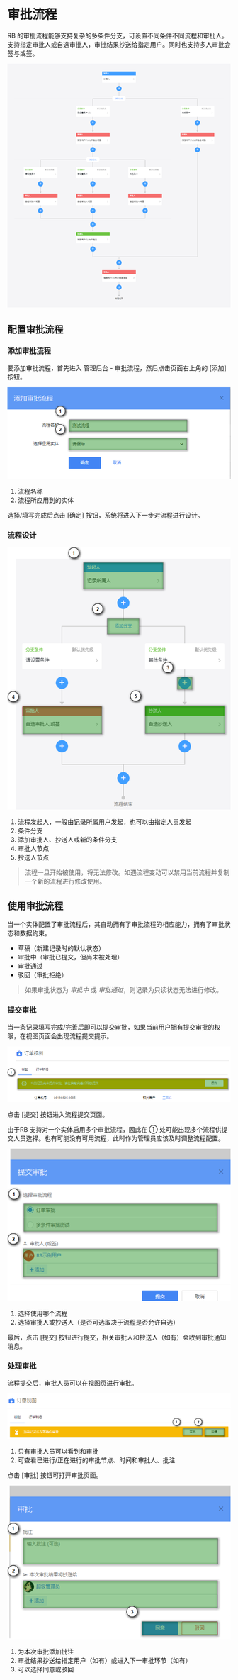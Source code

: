 # 审批流程

RB 的审批流程能够支持复杂的多条件分支，可设置不同条件不同流程和审批人。支持指定审批人或自选审批人，审批结果抄送给指定用户。同时也支持多人审批会签与或签。

![](../images/approval0918.png)



## 配置审批流程



### 添加审批流程

要添加审批流程，首先进入 管理后台 - 审批流程，然后点击页面右上角的 [添加] 按钮。

![](../images/approvalnew.png)

1. 流程名称
2. 流程所应用到的实体



选择/填写完成后点击 [确定] 按钮，系统将进入下一步对流程进行设计。



### 流程设计

![](../images/approval-design.png)



1. 流程发起人，一般由记录所属用户发起，也可以由指定人员发起
2. 条件分支
3. 添加审批人、抄送人或新的条件分支
4. 审批人节点
5. 抄送人节点



> 流程一旦开始被使用，将无法修改。如遇流程变动可以禁用当前流程并复制一个新的流程进行修改使用。



## 使用审批流程

当一个实体配置了审批流程后，其自动拥有了审批流程的相应能力，拥有了审批状态和数据约束。

- 草稿（新建记录时的默认状态）
- 审批中（审批已提交，但尚未被处理）
- 审批通过
- 驳回（审批拒绝）



> 如果审批状态为 *审批中* 或 *审批通过*，则记录为只读状态无法进行修改。



### 提交审批

当一条记录填写完成/完善后即可以提交审批，如果当前用户拥有提交审批的权限，在视图页面会出现流程提交提示。

![](../images/approval-submit.png)



点击 [提交] 按钮进入流程提交页面。

由于RB 支持对一个实体启用多个审批流程，因此在 ① 处可能出现多个流程供提交人员选择。也有可能没有可用流程，此时作为管理员应该及时调整流程配置。

![](../images/approval-submit2.png)

1. 选择使用哪个流程
2. 选择审批人或抄送人（是否可选取决于流程是否允许自选）

最后，点击 [提交] 按钮进行提交，相关审批人和抄送人（如有）会收到审批通知消息。



### 处理审批

流程提交后，审批人员可以在视图页进行审批。

![](../images/approval-7483279.png)



1. 只有审批人员可以看到和审批
2. 可查看已进行/正在进行的审批节点、时间和审批人、批注



点击 [审批] 按钮可打开审批页面。

![](../images/approval-67878.png)



1. 为本次审批添加批注
2. 审批结果抄送给指定用户（如有）或进入下一审批环节（如有）
3. 可以选择同意或驳回